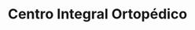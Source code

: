 ---
title: "Centro Integral Ortopédico"
url: /general-san-martin/centro-integral-ortopedico/
shop: suministros médicos
---